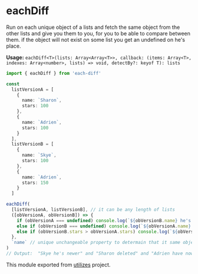# eachDiff

Run on each unique object of a lists and fetch the same object from the other lists and give you them to you, for you to be able to compare between them.
if the object will not exist on some list you get an undefined on he's place.

**Usage:** `eachDiff<T>(lists: Array<Array<T>>, callback: (items: Array<T>, indexes: Array<number>, lists) => void, detectBy?: keyof T): lists`

```typescript
import { eachDiff } from 'each-diff'

const
  listVersionA = [
    {
      name: `Sharon`,
      stars: 100
    },
    {
      name: `Adrien`,
      stars: 100
    }
  ],
  listVersionB = [
    {
      name: `Skye`,
      stars: 100
    },
    {
      name: `Adrien`,
      stars: 150
    }
  ]

eachDiff(
  [listVersionA, listVersionB], // it can be any length of lists
  ([obVersionA, obVersionB]) => {
    if (obVersionA === undefined) console.log(`${obVersionB.name} he's newer`)
    else if (obVersionB === undefined) console.log(`${obVersionA.name} deleted`)
    else if (obVersionB.stars > obVersionA.stars) console.log(`${obVersionA.name} have now ${obVersionB.stars} stars instad of ${obVersionA.stars}`)
  },
  `name` // unique unchangeable property to determain that it same object in other version
)
// Output:  "Skye he's newer" and "Sharon deleted" and "Adrien have now 150 stars instad of 100"
```

<!-- *keywords [] *keywordsend -->


This module exported from [utilizes](https://www.npmjs.com/package/utilizes) project.